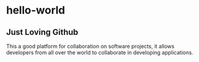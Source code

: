# hello-world
## Just Loving Github
This a good platform for collaboration on software projects, it allows developers from all over the world to collaborate in developing applications.
